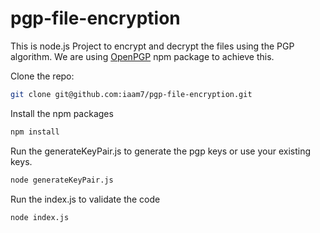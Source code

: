 # pgp-file-encryption

This is node.js Project to encrypt and decrypt the files using the PGP algorithm. We are using [OpenPGP](https://www.npmjs.com/package/openpgp) npm package to achieve this.

Clone the repo: 

```bash
git clone git@github.com:iaam7/pgp-file-encryption.git
```
Install the npm packages

```bash
npm install
```

Run the generateKeyPair.js to generate the pgp keys or use your existing keys.

```bash
node generateKeyPair.js
```

Run the index.js to validate the code

```bash
node index.js
```

